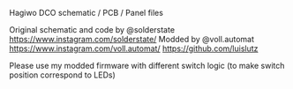Hagiwo DCO schematic / PCB / Panel files

Original schematic and code by @solderstate https://www.instagram.com/solderstate/
Modded by @voll.automat https://www.instagram.com/voll.automat/ https://github.com/luislutz

Please use my modded firmware with different switch logic (to make switch position correspond to LEDs)
